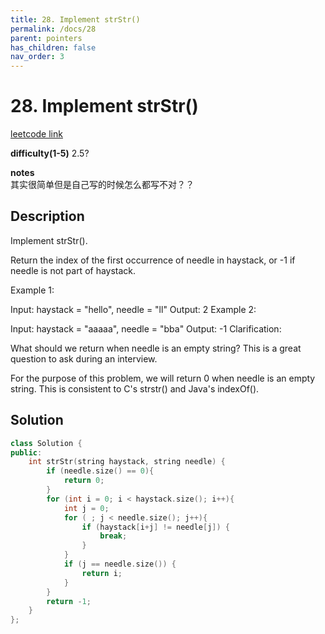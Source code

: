 ```yaml
---
title: 28. Implement strStr()
permalink: /docs/28
parent: pointers
has_children: false
nav_order: 3
---
```

# 28. Implement strStr()
[leetcode link](https://leetcode.com/problems/implement-strstr/)

**difficulty(1-5)** 
2.5?

**notes**   
其实很简单但是自己写的时候怎么都写不对？？

## Description
Implement strStr().

Return the index of the first occurrence of needle in haystack, or -1 if needle is not part of haystack.

Example 1:

Input: haystack = "hello", needle = "ll"
Output: 2
Example 2:

Input: haystack = "aaaaa", needle = "bba"
Output: -1
Clarification:

What should we return when needle is an empty string? This is a great question to ask during an interview.

For the purpose of this problem, we will return 0 when needle is an empty string. This is consistent to C's strstr() and Java's indexOf().

## Solution
```c++
class Solution {
public:
    int strStr(string haystack, string needle) {
        if (needle.size() == 0){
            return 0;
        }
        for (int i = 0; i < haystack.size(); i++){
            int j = 0;
            for ( ; j < needle.size(); j++){
                if (haystack[i+j] != needle[j]) {
                    break;
                }
            }
            if (j == needle.size()) {
                return i;
            }
        }
        return -1;
    }
};
```

<!-- 
Default label
{: .label }

Blue label
{: .label .label-blue }

Stable
{: .label .label-green }

New release
{: .label .label-purple }

Coming soon
{: .label .label-yellow }

Deprecated
{: .label .label-red } -->
